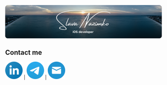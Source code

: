 <img src="images/banner-rounded.png"/>

## Contact me
[<img src="images/linkedin.png" width="56"/>](https://www.linkedin.com/in/bytepixelmelody "https://www.linkedin.com/in/bytepixelmelody") | [<img src="images/telegram.png" width="56"/>](https://t.me/bytepixelmelody "https://t.me/bytepixelmelody") | [<img src="images/mail.png" width="56"/>](mailto:bytepixelmelody@gmail.com "bytepixelmelody@gmail.com")
